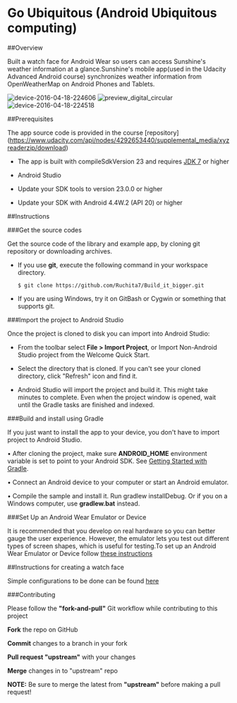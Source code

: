 # Go Ubiquitous (Android Ubiquitous computing)

##Overview

Built a watch face for Android Wear so users can access Sunshine's weather information at a glance.Sunshine's mobile app(used in the Udacity Advanced Android course) synchronizes weather information from OpenWeatherMap on Android Phones and Tablets.
 
![device-2016-04-18-224606](https://cloud.githubusercontent.com/assets/15085932/14612956/8415aee0-05b7-11e6-80fc-9fbb3318dc9c.png)
![preview_digital_circular](https://cloud.githubusercontent.com/assets/15085932/14612954/84137648-05b7-11e6-8e7a-51cad4a84ea2.png)
![device-2016-04-18-224518](https://cloud.githubusercontent.com/assets/15085932/14612955/84147f3e-05b7-11e6-8fe4-c5d0e4a1d33b.png)

##Prerequisites

 The app source code is provided in the course [repository] (https://www.udacity.com/api/nodes/4292653440/supplemental_media/xyzreaderzip/download)
 
* The app is built with compileSdkVersion 23 and requires [JDK 7](http://oracle.com/technetwork/java/javase/downloads/index.html) or higher

* Android Studio

* Update your SDK tools to version 23.0.0 or higher 

* Update your SDK with Android 4.4W.2 (API 20) or higher 

 ##Instructions

###Get the source codes

Get the source code of the library and example app, by cloning git repository or downloading archives.

 * If you use **git**, execute the following command in your workspace directory.
 
    `$ git clone https://github.com/Ruchita7/Build_it_bigger.git`
    
* If you are using Windows, try it on GitBash or Cygwin or something that supports git.
 
###Import the project to Android Studio
 
Once the project is cloned to disk you can import into Android Studio:

 * From the toolbar select **File > Import Project**, or Import Non-Android Studio project from the Welcome Quick Start.

 *  Select the directory that is cloned. If you can't see your cloned directory, click "Refresh" icon and find it.

 *  Android Studio will import the project and build it. This might take minutes to complete. Even when the project window is opened, wait until the Gradle tasks are finished and indexed.
 
###Build and install using Gradle

If you just want to install the app to your device, you don't have to import project to Android Studio.

 •  After cloning the project, make sure **ANDROID_HOME** environment variable is set to point to your Android SDK. See [Getting Started with Gradle](https://guides.codepath.com/android/Getting-Started-with-Gradle).

 •  Connect an Android device to your computer or start an Android emulator.

 •  Compile the sample and install it. Run gradlew installDebug. Or if you on a Windows computer, use **gradlew.bat** instead.
 
###Set Up an Android Wear Emulator or Device

It is recommended that you develop on real hardware so you can better gauge the user experience. However, the emulator lets you test out different types of screen shapes, which is useful for testing.To set up an Android Wear Emulator or Device follow [these instructions](http://developer.android.com/intl/es/training/wearables/apps/creating.html#SetupEmulator)

##Instructions for creating a watch face

Simple configurations to be done can be found [here](http://developer.android.com/intl/es/training/wearables/watch-faces/service.html)

###Contributing

Please follow the **"fork-and-pull"** Git workflow while contributing to this project

 **Fork** the repo on GitHub

 **Commit** changes to a branch in your fork

 **Pull request "upstream"** with your changes

 **Merge** changes in to "upstream" repo

**NOTE:** Be sure to merge the latest from **"upstream"** before making a pull request!
 

